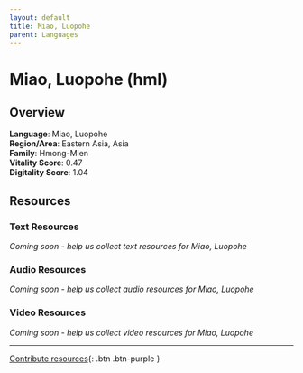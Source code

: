 ```yaml
---
layout: default
title: Miao, Luopohe
parent: Languages
---
```


# Miao, Luopohe (hml)

## Overview

**Language**: Miao, Luopohe  
**Region/Area**: Eastern Asia, Asia  
**Family**: Hmong-Mien  
**Vitality Score**: 0.47  
**Digitality Score**: 1.04  

## Resources

### Text Resources
*Coming soon - help us collect text resources for Miao, Luopohe*

### Audio Resources
*Coming soon - help us collect audio resources for Miao, Luopohe*

### Video Resources
*Coming soon - help us collect video resources for Miao, Luopohe*

---

[Contribute resources](https://fairtrain.github.io/){: .btn .btn-purple }
